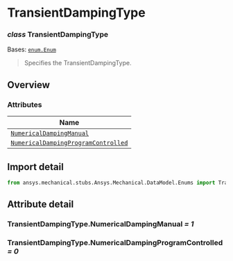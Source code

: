 # TransientDampingType

<a id="TransientDampingType"></a>

### *class* TransientDampingType

Bases: [`enum.Enum`](https://docs.python.org/3/library/enum.html#enum.Enum)

> Specifies the TransientDampingType.

> <!-- !! processed by numpydoc !! -->

<a id="overview"></a>

## Overview

### Attributes

| Name |
| ------------------------------------------------------------------------------------------------ |
| [`NumericalDampingManual`](#TransientDampingType.NumericalDampingManual) |
| [`NumericalDampingProgramControlled`](#TransientDampingType.NumericalDampingProgramControlled) |

<a id="import-detail"></a>

## Import detail

```python
from ansys.mechanical.stubs.Ansys.Mechanical.DataModel.Enums import TransientDampingType
```

<a id="attribute-detail"></a>

## Attribute detail

<a id="TransientDampingType.NumericalDampingManual"></a>

### TransientDampingType.NumericalDampingManual *= 1*

<a id="TransientDampingType.NumericalDampingProgramControlled"></a>

### TransientDampingType.NumericalDampingProgramControlled *= 0*
